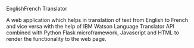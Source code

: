 EnglishFrench Translator

A web application which helps in translation of text from English to French and vice versa with the help of IBM Watson Language Translator API combined with Python Flask microframework, Javascript and HTML to render the functionality to the web page.